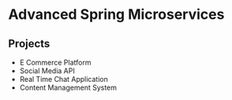 # Advanced Spring Microservices

## Projects
- E Commerce Platform
- Social Media API
- Real Time Chat Application
- Content Management System
